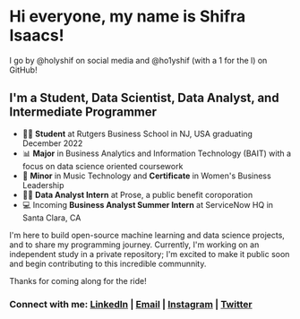 # Hi everyone, my name is Shifra Isaacs!
I go by @holyshif on social media and @ho1yshif (with a 1 for the l) on GitHub!

## I'm a Student, Data Scientist, Data Analyst, and Intermediate Programmer
- 👩‍🎓 **Student** at Rutgers Business School in NJ, USA graduating December 2022
- 📊 **Major** in Business Analytics and Information Technology (BAIT) with a focus on data science oriented coursework
- 🎹 **Minor** in Music Technology and **Certificate** in Women's Business Leadership
- 💇‍♀️ **Data Analyst Intern** at Prose, a public benefit coroporation
- 💻 Incoming **Business Analyst Summer Intern** at ServiceNow HQ in Santa Clara, CA

I'm here to build open-source machine learning and data science projects, and to share my programming journey.
Currently, I'm working on an independent study in a private repository; I'm excited to make it public soon and begin contributing to this incredible communnity.

Thanks for coming along for the ride!

### Connect with me: [LinkedIn](https://www.linkedin.com/in/shifra-isaacs/) | [Email](mailto:shifraisaacs@gmail.com) | [Instagram](https://www.instagram.com/holyshif/) | [Twitter](https://.twitter.com/holyshif)
